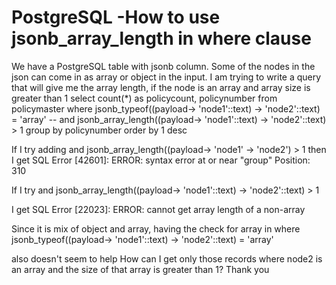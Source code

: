 
# PostgreSQL -How to use jsonb_array_length in where clause

We have a PostgreSQL table with jsonb column.  Some of the nodes in the json can come in as array or object in the input.  I am trying to write a query that will give me the array length, if the node is an array and array size is greater than 1
select
    count(*) as policycount, policynumber 
from
    policymaster
where 
        jsonb_typeof((payload-> 'node1'::text) -> 'node2'::text) = 'array'
-- and     jsonb_array_length((payload-> 'node1'::text) -> 'node2'::text) > 1
group by policynumber 
order by 1 desc     

If I try adding
and     jsonb_array_length((payload-> 'node1' -> 'node2') > 1
then I get
SQL Error [42601]: ERROR: syntax error at or near "group"
Position: 310

If I try
 and     jsonb_array_length((payload-> 'node1'::text) -> 'node2'::text) > 1

I get
SQL Error [22023]: ERROR: cannot get array length of a non-array

Since it is mix of object and array, having the check for array in
where 
    jsonb_typeof((payload-> 'node1'::text) -> 'node2'::text) = 'array'

also doesn't seem to help
How can I get only those records where node2 is an array and the size of that array is greater than 1?
Thank you

        